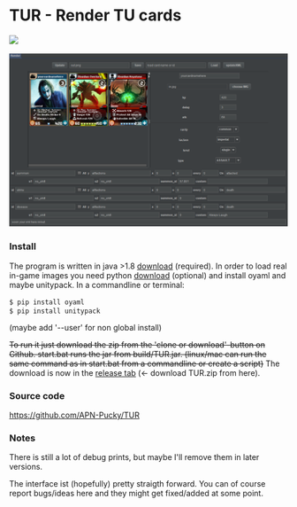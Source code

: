 # TUR - Render TU cards

[![](https://jitpack.io/v/APN-Pucky/TUR.svg)](https://jitpack.io/#APN-Pucky/TUR)

![](https://raw.githubusercontent.com/APN-Pucky/TUR/master/img/TUR.png)

### Install

The program is written in java >1.8 [download](https://www.oracle.com/java/technologies/javase-jre8-downloads.html) (required).
In order to load real in-game images you need python [download](https://www.python.org/downloads/windows/)  (optional) and install oyaml and maybe unitypack.
In a commandline or terminal:
```
$ pip install oyaml
$ pip install unitypack
```
(maybe add '--user' for non global install)


~~To run it just download the zip from the 'clone or download'-button on Github.
start.bat runs the jar from build/TUR.jar. (linux/mac can run the same command as in start.bat from a commandline or create a script)~~
The download is now in the [release tab](https://github.com/APN-Pucky/TUR/releases) (<- download TUR.zip from here).

### Source code
https://github.com/APN-Pucky/TUR

### Notes
There is still a lot of debug prints, but maybe I'll remove them in later versions.

The interface ist (hopefully) pretty straigth forward.
You can of course report bugs/ideas here and they might get fixed/added at some point.
